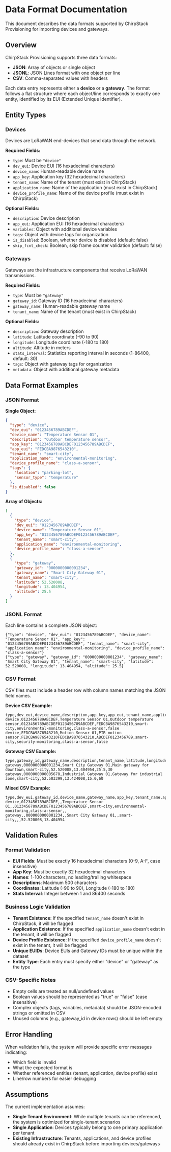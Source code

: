 # Data Format Documentation

This document describes the data formats supported by ChirpStack Provisioning for importing devices and gateways.

## Overview

ChirpStack Provisioning supports three data formats:
- **JSON**: Array of objects or single object
- **JSONL**: JSON Lines format with one object per line
- **CSV**: Comma-separated values with headers

Each data entry represents either a **device** or a **gateway**. The format follows a flat structure where each object/line corresponds to exactly one entity, identified by its EUI (Extended Unique Identifier).

## Entity Types

### Devices

Devices are LoRaWAN end-devices that send data through the network.

**Required Fields:**
- `type`: Must be `"device"`
- `dev_eui`: Device EUI (16 hexadecimal characters)
- `device_name`: Human-readable device name
- `app_key`: Application key (32 hexadecimal characters)
- `tenant_name`: Name of the tenant (must exist in ChirpStack)
- `application_name`: Name of the application (must exist in ChirpStack)
- `device_profile_name`: Name of the device profile (must exist in ChirpStack)

**Optional Fields:**
- `description`: Device description
- `app_eui`: Application EUI (16 hexadecimal characters)
- `variables`: Object with additional device variables
- `tags`: Object with device tags for organization
- `is_disabled`: Boolean, whether device is disabled (default: false)
- `skip_fcnt_check`: Boolean, skip frame counter validation (default: false)

### Gateways

Gateways are the infrastructure components that receive LoRaWAN transmissions.

**Required Fields:**
- `type`: Must be `"gateway"`
- `gateway_id`: Gateway ID (16 hexadecimal characters)
- `gateway_name`: Human-readable gateway name
- `tenant_name`: Name of the tenant (must exist in ChirpStack)

**Optional Fields:**
- `description`: Gateway description
- `latitude`: Latitude coordinate (-90 to 90)
- `longitude`: Longitude coordinate (-180 to 180)
- `altitude`: Altitude in meters
- `stats_interval`: Statistics reporting interval in seconds (1-86400, default: 30)
- `tags`: Object with gateway tags for organization
- `metadata`: Object with additional gateway metadata

## Data Format Examples

### JSON Format

**Single Object:**
```json
{
  "type": "device",
  "dev_eui": "0123456789ABCDEF",
  "device_name": "Temperature Sensor 01",
  "description": "Outdoor temperature sensor",
  "app_key": "0123456789ABCDEF0123456789ABCDEF",
  "app_eui": "FEDCBA9876543210",
  "tenant_name": "smart-city",
  "application_name": "environmental-monitoring",
  "device_profile_name": "class-a-sensor",
  "tags": {
    "location": "parking-lot",
    "sensor_type": "temperature"
  },
  "is_disabled": false
}
```

**Array of Objects:**
```json
[
  {
    "type": "device",
    "dev_eui": "0123456789ABCDEF", 
    "device_name": "Temperature Sensor 01",
    "app_key": "0123456789ABCDEF0123456789ABCDEF",
    "tenant_name": "smart-city",
    "application_name": "environmental-monitoring",
    "device_profile_name": "class-a-sensor"
  },
  {
    "type": "gateway",
    "gateway_id": "0000000000001234",
    "gateway_name": "Smart City Gateway 01",
    "tenant_name": "smart-city",
    "latitude": 52.520008,
    "longitude": 13.404954,
    "altitude": 25.5
  }
]
```

### JSONL Format

Each line contains a complete JSON object:

```jsonl
{"type": "device", "dev_eui": "0123456789ABCDEF", "device_name": "Temperature Sensor 01", "app_key": "0123456789ABCDEF0123456789ABCDEF", "tenant_name": "smart-city", "application_name": "environmental-monitoring", "device_profile_name": "class-a-sensor"}
{"type": "gateway", "gateway_id": "0000000000001234", "gateway_name": "Smart City Gateway 01", "tenant_name": "smart-city", "latitude": 52.520008, "longitude": 13.404954, "altitude": 25.5}
```

### CSV Format

CSV files must include a header row with column names matching the JSON field names.

**Device CSV Example:**
```csv
type,dev_eui,device_name,description,app_key,app_eui,tenant_name,application_name,device_profile_name,is_disabled
device,0123456789ABCDEF,Temperature Sensor 01,Outdoor temperature sensor,0123456789ABCDEF0123456789ABCDEF,FEDCBA9876543210,smart-city,environmental-monitoring,class-a-sensor,false
device,FEDCBA9876543210,Motion Sensor 01,PIR motion sensor,FEDCBA9876543210FEDCBA9876543210,ABCDEF0123456789,smart-city,security-monitoring,class-a-sensor,false
```

**Gateway CSV Example:**
```csv
type,gateway_id,gateway_name,description,tenant_name,latitude,longitude,altitude,stats_interval
gateway,0000000000001234,Smart City Gateway 01,Main gateway for downtown,smart-city,52.520008,13.404954,25.5,30
gateway,0000000000005678,Industrial Gateway 01,Gateway for industrial zone,smart-city,52.503399,13.424008,15.0,60
```

**Mixed CSV Example:**
```csv
type,dev_eui,gateway_id,device_name,gateway_name,app_key,tenant_name,application_name,device_profile_name,latitude,longitude
device,0123456789ABCDEF,,Temperature Sensor 01,,0123456789ABCDEF0123456789ABCDEF,smart-city,environmental-monitoring,class-a-sensor,,
gateway,,0000000000001234,,Smart City Gateway 01,,smart-city,,,52.520008,13.404954
```

## Validation Rules

### Format Validation
- **EUI Fields**: Must be exactly 16 hexadecimal characters (0-9, A-F, case insensitive)
- **App Key**: Must be exactly 32 hexadecimal characters
- **Names**: 1-100 characters, no leading/trailing whitespace
- **Descriptions**: Maximum 500 characters
- **Coordinates**: Latitude (-90 to 90), Longitude (-180 to 180)
- **Stats Interval**: Integer between 1 and 86400 seconds

### Business Logic Validation
- **Tenant Existence**: If the specified `tenant_name` doesn't exist in ChirpStack, it will be flagged
- **Application Existence**: If the specified `application_name` doesn't exist in the tenant, it will be flagged
- **Device Profile Existence**: If the specified `device_profile_name` doesn't exist in the tenant, it will be flagged
- **Unique EUIDs**: Device EUIs and Gateway IDs must be unique within the dataset
- **Entity Type**: Each entry must specify either "device" or "gateway" as the type

### CSV-Specific Notes
- Empty cells are treated as null/undefined values
- Boolean values should be represented as "true" or "false" (case insensitive)
- Complex objects (tags, variables, metadata) should be JSON-encoded strings or omitted in CSV
- Unused columns (e.g., gateway_id in device rows) should be left empty

## Error Handling

When validation fails, the system will provide specific error messages indicating:
- Which field is invalid
- What the expected format is
- Whether referenced entities (tenant, application, device profile) exist
- Line/row numbers for easier debugging

## Assumptions

The current implementation assumes:
- **Single Tenant Environment**: While multiple tenants can be referenced, the system is optimized for single-tenant scenarios
- **Single Application**: Devices typically belong to one primary application per tenant
- **Existing Infrastructure**: Tenants, applications, and device profiles should already exist in ChirpStack before importing devices/gateways